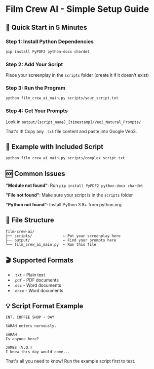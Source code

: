# Film Crew AI - Simple Setup Guide

## 🚀 Quick Start in 5 Minutes

### Step 1: Install Python Dependencies
```bash
pip install PyPDF2 python-docx chardet
```

### Step 2: Add Your Script
Place your screenplay in the `scripts` folder (create it if it doesn't exist)

### Step 3: Run the Program
```bash
python film_crew_ai_main.py scripts/your_script.txt
```

### Step 4: Get Your Prompts
Look in `output/[script_name]_[timestamp]/Veo3_Natural_Prompts/`

That's it! Copy any `.txt` file content and paste into Google Veo3.

## 📝 Example with Included Script

```bash
python film_crew_ai_main.py scripts/complex_script.txt
```

## 🆘 Common Issues

**"Module not found"**: Run `pip install PyPDF2 python-docx chardet`

**"File not found"**: Make sure your script is in the `scripts` folder

**"Python not found"**: Install Python 3.8+ from python.org

## 📁 File Structure

```
film-crew-ai/
├── scripts/              ← Put your screenplay here
├── output/               ← Find your prompts here
└── film_crew_ai_main.py  ← Run this file
```

## 🎬 Supported Formats

- `.txt` - Plain text
- `.pdf` - PDF documents  
- `.doc` - Word documents
- `.docx` - Word documents

## 💡 Script Format Example

```
INT. COFFEE SHOP - DAY

SARAH enters nervously.

SARAH
Is anyone here?

JAMES (V.O.)
I knew this day would come...
```

That's all you need to know! Run the example script first to test.